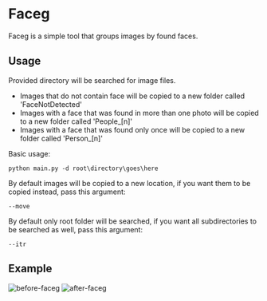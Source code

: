 # Faceg

Faceg is a simple tool that groups images by found faces.


## Usage

Provided directory will be searched for image files.

- Images that do not contain face will be copied to a new folder called 'FaceNotDetected'
- Images with a face that was found in more than one photo will be copied to a new folder called 'People_[n]'
- Images with a face that was found only once will be copied to a new folder called 'Person_[n]'


Basic usage:
``` 
python main.py -d root\directory\goes\here
```

By default images will be copied to a new location, if you want them to be copied instead, pass this argument:
```
--move
```

By default only root folder will be searched, if you want all subdirectories to be searched as well, pass this argument:
```
--itr
```

## Example

![before-faceg](https://user-images.githubusercontent.com/88032459/154000918-4bb83747-6dfd-4438-8b81-ebfb9ffa484c.PNG)
![after-faceg](https://user-images.githubusercontent.com/88032459/154000934-baf280e5-c1e0-43e3-86a1-57264719959d.PNG)

